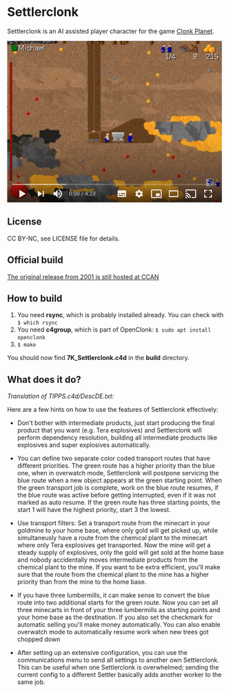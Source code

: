 # Settlerclonk

Settlerclonk is an AI assisted player character for the game [Clonk Planet](http://clonk.de/classics.php?lng=en).

[![Settlerclonk Video](fakevideoplayer.png)](http://www.youtube.com/watch?v=krwDcSeOZ5E)

## License

CC BY-NC, see LICENSE file for details.

## Official build

[The original release from 2001 is still hosted at CCAN](https://ccan.de/cgi-bin/ccan/ccan-view.pl?a=view&i=489)

## How to build

1. You need **rsync**, which is probably installed already. You can check with `$ which rsync`
2. You need **c4group**, which is part of OpenClonk: `$ sudo apt install openclonk`
3. `$ make`

You should now find **7K_Settlerclonk.c4d** in the **build** directory.

## What does it do?

*Translation of TIPPS.c4d/DescDE.txt:*

Here are a few hints on how to use the features of Settlerclonk effectively:

- Don't bother with intermediate products, just start producing the final product that you want (e.g. Tera explosives) and Settlerclonk will perform dependency resolution, building all intermediate products like explosives and super explosives automatically.

- You can define two separate color coded transport routes that have different priorities. The green route has a higher priority than the blue one, when in overwatch mode, Settlerclonk will postpone servicing the blue route when a new object appears at the green starting point. When the green transport job is complete, work on the blue route resumes, if the blue route was active before getting interrupted, even if it was not marked as auto resume.
If the green route has three starting points, the start 1 will have the highest priority, start 3 the lowest.

- Use transport filters: Set a transport route from the minecart in your goldmine to your home base, where only gold will get picked up, while simultaneusly have a route from the chemical plant to the minecart where only Tera explosives get transported. Now the mine will get a steady supply of explosives, only the gold will get sold at the home base and nobody accidentally moves intermediate products from the chemical plant to the mine. If you want to be extra efficient, you'll make sure that the route from the chemical plant to the mine has a higher priority than from the mine to the home base.

- If you have three lumbermills, it can make sense to convert the blue route into two additional starts for the green route. Now you can set all three minecarts in front of your three lumbermills as starting points and your home base as the destination. If you also set the checkmark for automatic selling you'll make money automatically. You can also enable overwatch mode to automatically resume work when new trees got chopped down

- After setting up an extensive configuration, you can use the communications menu to send all settings to another own Settlerclonk. This can be useful when one Settlerclonk is overwhelmed; sending the current config to a different Settler basically adds another worker to the same job.
